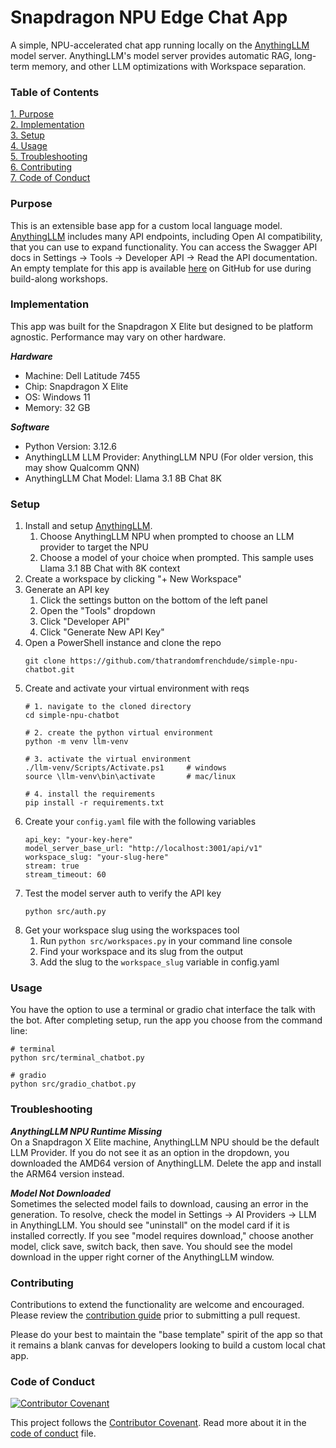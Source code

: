 # Snapdragon NPU Edge Chat App

A simple, NPU-accelerated chat app running locally on the [AnythingLLM](https://anythingllm.com/) model server. AnythingLLM's model server provides automatic RAG, long-term memory, and other LLM optimizations with Workspace separation.

### Table of Contents
[1. Purpose](#purpose)<br>
[2. Implementation](#implementation)<br>
[3. Setup](#setup)<br>
[4. Usage](#usage)<br>
[5. Troubleshooting](#troubleshooting)<br>
[6. Contributing](#contributing)<br>
[7. Code of Conduct](#code-of-conduct)<br>

### Purpose
This is an extensible base app for a custom local language model. [AnythingLLM](https://anythingllm.com/) includes many API endpoints, including Open AI compatibility, that you can use to expand functionality. You can access the Swagger API docs in Settings -> Tools -> Developer API -> Read the API documentation. An empty template for this app is available [here](https://github.com/thatrandomfrenchdude/simple-npu-chatbot-template) on GitHub for use during build-along workshops.

### Implementation
This app was built for the Snapdragon X Elite but designed to be platform agnostic. Performance may vary on other hardware.

***Hardware***
- Machine: Dell Latitude 7455
- Chip: Snapdragon X Elite
- OS: Windows 11
- Memory: 32 GB

***Software***
- Python Version: 3.12.6
- AnythingLLM LLM Provider: AnythingLLM NPU (For older version, this may show Qualcomm QNN)
- AnythingLLM Chat Model: Llama 3.1 8B Chat 8K

### Setup
1. Install and setup [AnythingLLM](https://anythingllm.com/).
    1. Choose AnythingLLM NPU when prompted to choose an LLM provider to target the NPU
    2. Choose a model of your choice when prompted. This sample uses Llama 3.1 8B Chat with 8K context
2. Create a workspace by clicking "+ New Workspace"
3. Generate an API key
    1. Click the settings button on the bottom of the left panel
    2. Open the "Tools" dropdown
    3. Click "Developer API"
    4. Click "Generate New API Key"
4. Open a PowerShell instance and clone the repo
    ```
    git clone https://github.com/thatrandomfrenchdude/simple-npu-chatbot.git
    ```
5. Create and activate your virtual environment with reqs
    ```
    # 1. navigate to the cloned directory
    cd simple-npu-chatbot

    # 2. create the python virtual environment
    python -m venv llm-venv

    # 3. activate the virtual environment
    ./llm-venv/Scripts/Activate.ps1     # windows
    source \llm-venv\bin\activate       # mac/linux

    # 4. install the requirements
    pip install -r requirements.txt
    ```
6. Create your `config.yaml` file with the following variables
    ```
    api_key: "your-key-here"
    model_server_base_url: "http://localhost:3001/api/v1"
    workspace_slug: "your-slug-here"
    stream: true
    stream_timeout: 60
    ```
7. Test the model server auth to verify the API key
    ```
    python src/auth.py
    ```
8. Get your workspace slug using the workspaces tool
    1. Run ```python src/workspaces.py``` in your command line console
    2. Find your workspace and its slug from the output
    3. Add the slug to the `workspace_slug` variable in config.yaml

### Usage
You have the option to use a terminal or gradio chat interface the talk with the bot. After completing setup, run the app you choose from the command line:
```
# terminal
python src/terminal_chatbot.py

# gradio
python src/gradio_chatbot.py
```

### Troubleshooting
***AnythingLLM NPU Runtime Missing***<br>
On a Snapdragon X Elite machine, AnythingLLM NPU should be the default LLM Provider. If you do not see it as an option in the dropdown, you downloaded the AMD64 version of AnythingLLM. Delete the app and install the ARM64 version instead.

***Model Not Downloaded***<br>
Sometimes the selected model fails to download, causing an error in the generation. To resolve, check the model in Settings -> AI Providers -> LLM in AnythingLLM. You should see "uninstall" on the model card if it is installed correctly. If you see "model requires download," choose another model, click save, switch back, then save. You should see the model download in the upper right corner of the AnythingLLM window.

### Contributing
Contributions to extend the functionality are welcome and encouraged. Please review the [contribution guide](CONTRIBUTING.md) prior to submitting a pull request. 

Please do your best to maintain the "base template" spirit of the app so that it remains a blank canvas for developers looking to build a custom local chat app.

### Code of Conduct
[![Contributor Covenant](https://img.shields.io/badge/Contributor%20Covenant-2.1-4baaaa.svg)](code_of_conduct.md)

This project follows the [Contributor Covenant](https://www.contributor-covenant.org/). Read more about it in the [code of conduct](CODE_OF_CONDUCT.md) file.